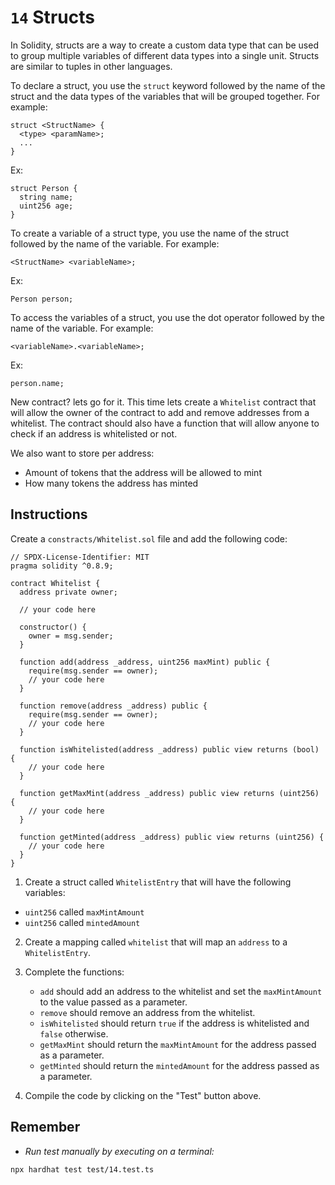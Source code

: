 # `14` Structs

In Solidity, structs are a way to create a custom data type that can be used to group multiple variables of different data types into a single unit. Structs are similar to tuples in other languages.

To declare a struct, you use the `struct` keyword followed by the name of the struct and the data types of the variables that will be grouped together. For example:

```solidity
struct <StructName> {
  <type> <paramName>;
  ...
}
```

Ex:

```solidity
struct Person {
  string name;
  uint256 age;
}

```

To create a variable of a struct type, you use the name of the struct followed by the name of the variable. For example:

```solidity
<StructName> <variableName>;
```

Ex:

```solidity
Person person;
```

To access the variables of a struct, you use the dot operator followed by the name of the variable. For example:

```solidity
<variableName>.<variableName>;
```

Ex:

```solidity
person.name;
```

New contract? lets go for it. This time lets create a `Whitelist` contract that will allow the owner of the contract to add and remove addresses from a whitelist. The contract should also have a function that will allow anyone to check if an address is whitelisted or not.

We also want to store per address:

- Amount of tokens that the address will be allowed to mint
- How many tokens the address has minted

## Instructions

Create a `constracts/Whitelist.sol` file and add the following code:

```solidity
// SPDX-License-Identifier: MIT
pragma solidity ^0.8.9;

contract Whitelist {
  address private owner;

  // your code here

  constructor() {
    owner = msg.sender;
  }

  function add(address _address, uint256 maxMint) public {
    require(msg.sender == owner);
    // your code here
  }

  function remove(address _address) public {
    require(msg.sender == owner);
    // your code here
  }

  function isWhitelisted(address _address) public view returns (bool) {
    // your code here
  }

  function getMaxMint(address _address) public view returns (uint256) {
    // your code here
  }

  function getMinted(address _address) public view returns (uint256) {
    // your code here
  }
}

```

1. Create a struct called `WhitelistEntry` that will have the following variables:

- `uint256` called `maxMintAmount`
- `uint256` called `mintedAmount`

2. Create a mapping called `whitelist` that will map an `address` to a `WhitelistEntry`.

3. Complete the functions:

   - `add` should add an address to the whitelist and set the `maxMintAmount` to the value passed as a parameter.
   - `remove` should remove an address from the whitelist.
   - `isWhitelisted` should return `true` if the address is whitelisted and `false` otherwise.
   - `getMaxMint` should return the `maxMintAmount` for the address passed as a parameter.
   - `getMinted` should return the `mintedAmount` for the address passed as a parameter.

4. Compile the code by clicking on the "Test" button above.

## Remember

- _Run test manually by executing on a terminal:_

```shell
npx hardhat test test/14.test.ts
```
